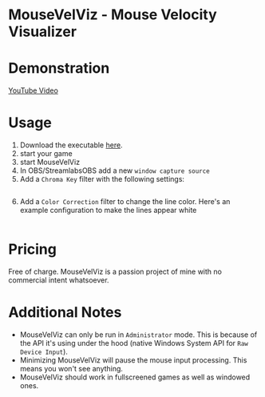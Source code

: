 # MouseVelViz - Mouse Velocity Visualizer

# Demonstration

[YouTube Video](https://youtu.be/fcy1u2AIUw0)

# Usage

1. Download the executable [here]().
2. start your game
3. start MouseVelViz
4. In OBS/StreamlabsOBS add a new `window capture source`
5. Add a `Chroma Key` filter with the following settings:

![]()

6. Add a `Color Correction` filter to change the line color. Here's an example configuration to make the lines appear white

![]()

# Pricing

Free of charge. MouseVelViz is a passion project of mine with no commercial intent whatsoever.

# Additional Notes

- MouseVelViz can only be run in `Administrator` mode. This is because of the API it's using under the hood (native Windows System API for `Raw Device Input`).
- Minimizing MouseVelViz will pause the mouse input processing. This means you won't see anything.
- MouseVelViz should work in fullscreened games as well as windowed ones.
